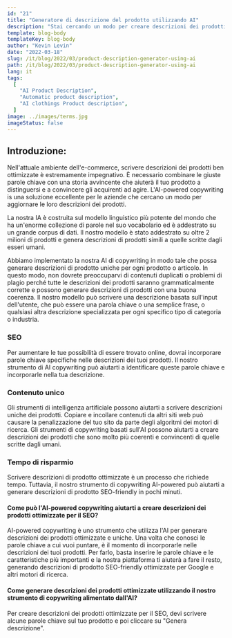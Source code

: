 ```yaml
---
id: "21"
title: "Generatore di descrizione del prodotto utilizzando AI"
description: "Stai cercando un modo per creare descrizioni dei prodotti uniche e ottimizzate? Se è così, potresti prendere in considerazione l'utilizzo del copywriting basato sull'AI. Questo strumento utilizza l'intelligenza artificiale per generare descrizioni di prodotti che sono su misura per le tue specifiche parole chiave."
template: blog-body
templateKey: blog-body
author: "Kevin Levin"
date: "2022-03-18"
slug: /it/blog/2022/03/product-description-generator-using-ai
path: /it/blog/2022/03/product-description-generator-using-ai
lang: it
tags:
  [
    "AI Product Description",
    "Automatic product description",
    "AI clothings Product description",
  ]
image: ../images/terms.jpg
imageStatus: false
---
```


## Introduzione:

Nell'attuale ambiente dell'e-commerce, scrivere descrizioni dei prodotti ben ottimizzate è estremamente impegnativo. È necessario combinare le giuste parole chiave con una storia avvincente che aiuterà il tuo prodotto a distinguersi e a convincere gli acquirenti ad agire. L'AI-powered copywriting іѕ una soluzione eccellente per le aziende che cercano un modo per aggiornare le loro descrizioni dei prodotti.

La nostra IA è costruita sul modello linguistico più potente del mondo che ha un'enorme collezione di parole nel suo vocabolario ed è addestrato su un grande corpus di dati. Il nostro modello è stato addestrato su oltre 2 milioni di prodotti e genera descrizioni di prodotti simili a quelle scritte dagli esseri umani.

Abbiamo implementato la nostra AI di copywriting in modo tale che possa generare descrizioni di prodotto uniche per ogni prodotto o articolo. In questo modo, non dovrete preoccuparvi di contenuti duplicati o problemi di plagio perché tutte le descrizioni dei prodotti saranno grammaticalmente corrette e possono generare descrizioni di prodotti con una buona coerenza. Il nostro modello può scrivere una descrizione basata sull'input dell'utente, che può essere una parola chiave o una semplice frase, o qualsiasi altra descrizione specializzata per ogni specifico tipo di categoria o industria.

### SEO

Per aumentare le tue possibilità di essere trovato online, dovrai incorporare parole chiave specifiche nelle descrizioni dei tuoi prodotti. Il nostro strumento di AI copywriting può aiutarti a identificare queste parole chiave e incorporarle nella tua descrizione.

### Contenuto unico

Gli strumenti di intelligenza artificiale possono aiutarti a scrivere descrizioni uniche dei prodotti. Copiare e incollare contenuti da altri siti web può causare la penalizzazione del tuo sito da parte degli algoritmi dei motori di ricerca. Gli strumenti di copywriting basati sull'AI possono aiutarti a creare descrizioni dei prodotti che sono molto più coerenti e convincenti di quelle scritte dagli umani.

### Tempo di risparmio

Scrivere descrizioni di prodotto ottimizzate è un processo che richiede tempo. Tuttavia, il nostro strumento di copywriting AI-powered può aiutarti a generare descrizioni di prodotto SEO-friendly in pochi minuti.

#### Come può l'AI-powered copywriting aiutarti a creare descrizioni dei prodotti ottimizzate per il SEO?

AI-powered copywriting è uno strumento che utilizza l'AI per generare descrizioni dei prodotti ottimizzate e uniche. Una volta che conosci le parole chiave a cui vuoi puntare, è il momento di incorporarle nelle descrizioni dei tuoi prodotti. Per farlo, basta inserire le parole chiave e le caratteristiche più importanti e la nostra piattaforma ti aiuterà a fare il resto, generando descrizioni di prodotto SEO-friendly ottimizzate per Google e altri motori di ricerca.

#### Come generare descrizioni dei prodotti ottimizzate utilizzando il nostro strumento di copywriting alimentato dall'AI?

Per creare descrizioni dei prodotti ottimizzate per il SEO, devi scrivere alcune parole chiave sul tuo prodotto e poi cliccare su "Genera descrizione".
